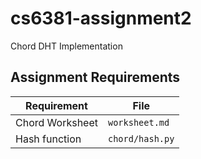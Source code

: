 # cs6381-assignment2

Chord DHT Implementation

## Assignment Requirements

| Requirement | File |
|-------------|------|
| Chord Worksheet | `worksheet.md` |
| Hash function | `chord/hash.py` |

